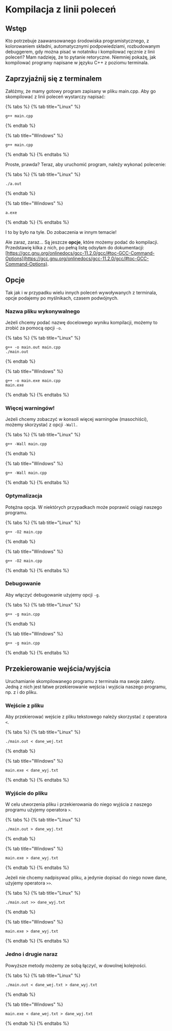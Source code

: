 # Kompilacja z linii poleceń

## Wstęp

Kto potrzebuje zaawansowanego środowiska programistycznego, z kolorowaniem składni, automatycznymi podpowiedziami, rozbudowanym debuggerem, gdy można pisać w notatniku i kompilować ręcznie z linii poleceń? Mam nadzieję, że to pytanie retoryczne. Niemniej pokażę, jak kompilować programy napisane w języku C++ z poziomu terminala.

## Zaprzyjaźnij się z terminalem

Załóżmy, że mamy gotowy program zapisany w pliku main.cpp. Aby go skompilować z linii poleceń wystarczy napisać:

{% tabs %}
{% tab title="Linux" %}
```
g++ main.cpp
```
{% endtab %}

{% tab title="Windows" %}
```
g++ main.cpp
```
{% endtab %}
{% endtabs %}

Proste, prawda? Teraz, aby uruchomić program, należy wykonać polecenie:

{% tabs %}
{% tab title="Linux" %}
```
./a.out
```
{% endtab %}

{% tab title="Windows" %}
```
a.exe
```
{% endtab %}
{% endtabs %}

I to by było na tyle. Do zobaczenia w innym temacie!

Ale zaraz, zaraz... Są jeszcze **opcje**, które możemy podać do kompilacji. Przedstawię kilka z nich, po pełną listę odsyłam do dokumentacji: [https://gcc.gnu.org/onlinedocs/gcc-11.2.0/gcc/#toc-GCC-Command-Options](https://gcc.gnu.org/onlinedocs/gcc-11.2.0/gcc/#toc-GCC-Command-Options).

## Opcje

Tak jak i w przypadku wielu innych poleceń wywoływanych z terminala, opcje podajemy po myślnikach, czasem podwójnych.

### Nazwa pliku wykonywalnego

Jeżeli chcemy podać nazwę docelowego wyniku kompilacji, możemy to zrobić za pomocą opcji `-o`.

{% tabs %}
{% tab title="Linux" %}
```
g++ -o main.out main.cpp
./main.out
```
{% endtab %}

{% tab title="Windows" %}
```
g++ -o main.exe main.cpp
main.exe
```
{% endtab %}
{% endtabs %}

### Więcej warningów!

Jeżeli chcemy zobaczyć w konsoli więcej warningów (masochiści), możemy skorzystać z opcji `-Wall.`

{% tabs %}
{% tab title="Linux" %}
```
g++ -Wall main.cpp
```
{% endtab %}

{% tab title="Windows" %}
```
g++ -Wall main.cpp
```
{% endtab %}
{% endtabs %}

### Optymalizacja

Potężna opcja. W niektórych przypadkach może poprawić osiągi naszego programu.

{% tabs %}
{% tab title="Linux" %}
```
g++ -O2 main.cpp
```
{% endtab %}

{% tab title="Windows" %}
```
g++ -O2 main.cpp
```
{% endtab %}
{% endtabs %}

### Debugowanie

Aby włączyć debugowanie użyjemy opcji `-g`.

{% tabs %}
{% tab title="Linux" %}
```
g++ -g main.cpp
```
{% endtab %}

{% tab title="Windows" %}
```
g++ -g main.cpp
```
{% endtab %}
{% endtabs %}

## Przekierowanie wejścia/wyjścia

Uruchamianie skompilowanego programu z terminala ma swoje zalety. Jedną z nich jest łatwe przekierowanie wejścia i wyjścia naszego programu, np. z i do pliku.

### Wejście z pliku

Aby przekierować wejście z pliku tekstowego należy skorzystać z operatora `<`.

{% tabs %}
{% tab title="Linux" %}
```
./main.out < dane_wej.txt
```
{% endtab %}

{% tab title="Windows" %}
```
main.exe < dane_wyj.txt
```
{% endtab %}
{% endtabs %}

### Wyjście do pliku

W celu utworzenia pliku i przekierowania do niego wyjścia z naszego programu użyjemy operatora `>`.

{% tabs %}
{% tab title="Linux" %}
```
./main.out > dane_wyj.txt
```
{% endtab %}

{% tab title="Windows" %}
```
main.exe > dane_wyj.txt
```
{% endtab %}
{% endtabs %}

Jeżeli nie chcemy nadpisywać pliku, a jedynie dopisać do niego nowe dane, użyjemy operatora `>>`.

{% tabs %}
{% tab title="Linux" %}
```
./main.out >> dane_wyj.txt
```
{% endtab %}

{% tab title="Windows" %}
```
main.exe > dane_wyj.txt
```
{% endtab %}
{% endtabs %}

### Jedno i drugie naraz

Powyższe metody możemy ze sobą łączyć, w dowolnej kolejności.

{% tabs %}
{% tab title="Linux" %}
```
./main.out < dane_wej.txt > dane_wyj.txt
```
{% endtab %}

{% tab title="Windows" %}
```
main.exe < dane_wej.txt > dane_wyj.txt
```
{% endtab %}
{% endtabs %}
